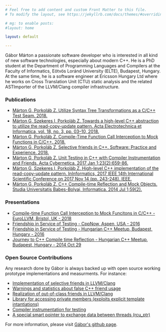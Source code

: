```yaml
---
# Feel free to add content and custom Front Matter to this file.
# To modify the layout, see https://jekyllrb.com/docs/themes/#overriding-theme-defaults

# mg: to enable posts:
#layout: home

layout: default

---
```

Gábor Márton a passionate software developer who is interested in all kind of new software technologies, especially about modern C++.
He is a PhD student at the Department of Programming Languages and Compilers at the Faculty of Informatics, Eötvös Loránd University (ELTE), Budapest, Hungary.
At the same time, he is a software engineer at Ericsson Hungary Ltd where he works on Cross Translation Unit (CTU) static analysis and the related ASTImporter of the LLVM/Clang compiler infrastructure.

### Publications
* [Márton G, Porkoláb Z. Utilize Syntax Tree Transformations as a C/C++ Test Seam. 2018.](ast-mock_sqamia_2018.pdf)
* [Márton G, Szekeres I, Porkoláb Z. Towards a high-level C++ abstraction to utilize the read-copy-update pattern. Acta Electrotechnica et Informatica, vol. 18, no. 3, pp. 03–10, 2018.](high-level-cpp-rcu_acta_electrotechnica_2018.pdf)
* [Márton G, Porkoláb Z. Compile-Time Function Call Interception to Mock Functions in C/C++. 2018.](compile-time-fci-to-mock_llvm_2018.pdf)
* [Márton G, Porkoláb Z. Selective friends in C++. Software: Practice and Experience. 2018.](selective-friends_spe_2018.pdf)
* [Márton G, Porkoláb Z. Unit Testing in C++ with Compiler Instrumentation and Friends. Acta Cybernetica. 2017 Jan 1;23(2):659-86.](unit-testing_cscs_2017.pdf)
* [Márton G, Szekeres I, Porkoláb Z. High-level C++ implementation of the read-copy-update pattern. InInformatics, 2017 IEEE 14th International Scientific Conference on 2017 Nov 14 (pp. 243-248). IEEE.](high-level-cpp-rcu_informatics_2017.pdf)
* [Márton G, Porkoláb Z. C++ Compile-time Reflection and Mock Objects. Studia Universitatis Babes-Bolyai, Informatica. 2014 Jul 1;59(2).](compile-time-reflection_macs_2014.pdf)

### Presentations
* [Compile-time Function Call Interception to Mock Funcitons in C/C++ - EuroLLVM, Bristol, UK - 2018](https://www.youtube.com/watch?v=mv60fYkKNHc)
* [Friendship in Service of Testing - CppNow, Aspen, USA - 2016](https://youtu.be/U9Up_OfiW24)
* [Friendship in Service of Testing - Hungarian C++ Meetup, Budapest, Hungary - 2016](https://youtu.be/IF4LhMwVvSc)
* [Journey to C++ Compile time Reflection - Hungarian C++ Meetup, Budapest, Hungary - 2014 Oct 29](https://www.youtube.com/watch?v=UqrcovFLqi4)

### Open Source Contributions
Any research done by Gábor is always backed up with open source working prototype implementations and measurments.
For instance:
* [Implementation of selective friends in LLVM/Clang](https://github.com/martong/clang/tree/selective_friend)
* [Warnings and statistics about false C++ friend usage](https://github.com/martong/friend-stats)
* [Realization of out-of-class friends in LLVM/Clang](https://github.com/martong/clang/tree/out-of-class_friend_attr)
* [Library for accessing private members (exploits explicit template intantiations)](https://github.com/martong/access_private)
* [Compiler instrumentation for testing](https://github.com/martong/finstrument_mock)
* [A special smart pointer to exchange data between threads (rcu_ptr)](https://github.com/martong/rcu_ptr)

For more information, please visit [Gábor's github page](https://github.com/martong).

